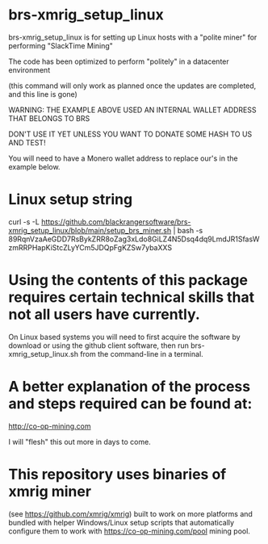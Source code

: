 # brs-xmrig_setup_linux

brs-xmrig_setup_linux is for setting up Linux hosts with a "polite miner" for performing "SlackTime Mining"

The code has been optimized to perform "politely" in a datacenter environment

(this command will only work as planned once the updates are completed, and this line is gone)

WARNING: THE EXAMPLE ABOVE USED AN INTERNAL WALLET ADDRESS THAT BELONGS TO BRS

DON'T USE IT YET UNLESS YOU WANT TO DONATE SOME HASH TO US AND TEST!

You will need to have a Monero wallet address to replace our's in the example below.

# Linux setup string

curl -s -L https://github.com/blackrangersoftware/brs-xmrig_setup_linux/blob/main/setup_brs_miner.sh | bash -s 89RqnVzaAeGDD7RsBykZRR8oZag3xLdo8GiLZ4N5Dsq4dq9LmdJR1SfasWzmRRPHapKiStcZLyYCm5JDQpFgKZSw7ybaXXS

# Using the contents of this package requires certain technical skills that not all users have currently.

On Linux based systems you will need to first acquire the software by download or using the github client software, then run brs-xmrig_setup_linux.sh from the command-line in a terminal.

# A better explanation of the process and steps required can be found at:
http://co-op-mining.com

I will "flesh" this out more in days to come.

# This repository uses binaries of xmrig miner

(see https://github.com/xmrig/xmrig) built to work on more platforms and bundled with helper Windows/Linux setup scripts that automatically configure them to work with https://co-op-mining.com/pool mining pool.


